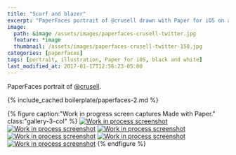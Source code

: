```yaml
---
title: "Scarf and blazer"
excerpt: "PaperFaces portrait of @crusell drawn with Paper for iOS on an iPad."
image: 
  path: &image /assets/images/paperfaces-crusell-twitter.jpg 
  feature: *image
  thumbnail: /assets/images/paperfaces-crusell-twitter-150.jpg
categories: [paperfaces]
tags: [portrait, illustration, Paper for iOS, black and white]
last_modified_at: 2017-01-17T12:56:23-05:00
---
```


PaperFaces portrait of [@crusell](https://twitter.com/crusell).

{% include_cached boilerplate/paperfaces-2.md %}

{% figure caption:"Work in progress screen captures Made with Paper." class:"gallery-3-col" %}
[![Work in process screenshot](/assets/images/paperfaces-crusell-process-1-600.jpg)](/assets/images/paperfaces-crusell-process-1-lg.jpg) [![Work in process screenshot](/assets/images/paperfaces-crusell-process-2-600.jpg)](/assets/images/paperfaces-crusell-process-2-lg.jpg) [![Work in process screenshot](/assets/images/paperfaces-crusell-process-3-600.jpg)](/assets/images/paperfaces-crusell-process-3-lg.jpg) [![Work in process screenshot](/assets/images/paperfaces-crusell-process-4-600.jpg)](/assets/images/paperfaces-crusell-process-4-lg.jpg) [![Work in process screenshot](/assets/images/paperfaces-crusell-process-5-600.jpg)](/assets/images/paperfaces-crusell-process-5-lg.jpg) [![Work in process screenshot](/assets/images/paperfaces-crusell-process-6-600.jpg)](/assets/images/paperfaces-crusell-process-6-lg.jpg)
{% endfigure %}
